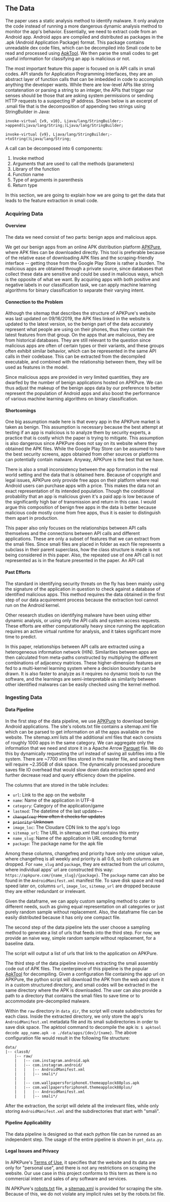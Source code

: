 ## The Data

The paper uses a static analysis method to identify malware. It only analyze the code instead of running a more dangerous dynamic analysis method to monitor the app's behavior. Essentially, we need to extract code from an Android app. Android apps are compiled and distributed as packages in the .apk (Android Application Package) format. This package contains unreadable dex code files, which can be decompiled into Smali code to be read and processed using [ApkTool](https://ibotpeaches.github.io/Apktool/). We then parse the smali codes to get useful information for classifying an app is malicious or not.

The most important feature this paper is focused on is API calls in smali codes. API stands for Application Programming Interfaces, they are an abstract layer of function calls that can be imbedded in code to accomplish anything the developer wants. While there are low-level APIs like string contatenation or parsing a string to an integer, the APIs that trigger our senses should be those that are asking system permissions or sending HTTP requests to a suspecting IP address. Shown below is an excerpt of .smali file that is the decomposition of appending two strings using StringBuilder in Java:

```smali
invoke-virtual {v9, v10}, Ljava/lang/StringBuilder;->append(Ljava/lang/String;)Ljava/lang/StringBuilder;

invoke-virtual {v9}, Ljava/lang/StringBuilder;->toString()Ljava/lang/String;
```

A call can be decomposed into 6 components:

1. Invoke method
2. Arguments that are used to call the methods (parameters)
3. Library of the function
4. Function name
5. Type of arguments in parenthesis
6. Return type

In this section, we are going to explain how we are going to get the data that leads to the feature extraction in smali code.

### Acquiring Data

#### Overview

The data we need consist of two parts: benign apps and malicious apps.

We get our benign apps from an online APK distribution platform [APKPure](https://apkpure.com), where APK files can be downloaded directly. This tool is preferable because of the relative ease of downloading APK files and the scraping-friendly interface -- getting those from the Google Play Store is rather a burden. The malicious apps are obtained through a private source, since databases that collect these data are sensitive and could be used in malicious ways, which is the opposite of what we want. By acquiring apps with both positive and negative labels in our classification task, we can apply machine learning algorithms for binary classification to separate their varying intent.

#### Connection to the Problem

Although the sitemap that describes the structure of APKPure's website was last updated on 09/16/2019, the APK files linked in the website is updated to the latest version, so the benign part of the data accurately represent what people are using on their phones, thus they contain the latest features from that group. On the apps that are malicious, they are from historical databases. They are still relevant to the question since malicious apps are often of certain types or their variants, and these groups often exhibit similar behavior, which can be represented in the same API calls in their codebase. This can be extracted from the decompiled executable, and combined with the relationship between them, they will be used as features in the model.

Since malicious apps are provided in very limited quantities, they are dwarfed by the number of benign applications hosted on APKPure. We can thus adjust the makeup of the benign apps data by our preference to better represent the population of Android apps and also boost the performance of various machine learning algorithms on binary classification.

#### Shortcomings

One big assumption made here is that every app in the APKPure market is taken as benign. This assumption is necessary because the best attempt at testing if an app is malicious is to analyze them by security experts, a practice that is costly which the paper is trying to mitigate. This assumption is also dangerous since APKPure does not say on its website where they obtained the APK files. While the Google Play Store can be assumed to have the best security screens, apps obtained from other sources or platforms can potentially contain malware. Anyway, APKPure is the best that we have.

There is also a small inconsistency between the app formation in the real world setting and the data that is obtained here. Because of copyright and legal issues, APKPure only provide free apps on their platform where real Android users can purchase apps with a price. This makes the data not an exact representation of its intended population. Though the conditional probability that an app is malicious given it's a paid app is low because of the significantly high bar of transmission and return in this case. I would argue this composition of benign free apps in the data is better because malicious code mostly come from free apps, thus it is easier to distinguish them apart in production.

This paper also only focuses on the relationships between API calls themselves and the connections between API calls and different applications. These are only a subset of features that we can extract from the smali files. Since smali files are placed in folder as each file represents a subclass in their parent superclass, how the class structure is made is not being considered in this paper. Also, the repeated use of one API call is not represented as is in the feature presented in the paper. An API call

#### Past Efforts

The standard in identifying security threats on the fly has been mainly using the signature of the application in question to check against a database of identified malicious apps. This method requires the data obtained in the first step of our data acquirement process because the extraction tool cannot run on the Android kernel.

Other research studies on identifying malware have been using either dynamic analysis, or using only the API calls and system access requests. These efforts are either computationally heavy since running the application requires an active virtual runtime for analysis, and it takes significant more time to predict.

In this paper, relationships between API calls are extracted using a heterogeneous information network (HIN). Similarities between apps are then calculated from meta-paths constructed by multiplying the different combinations of adjacency matrices. These higher-dimension features are fed to a multi-kernel learning system where a decision boundary can be drawn. It is also faster to analyze as it requires no dynamic tools to run the software, and the learnings are semi-interpretable as similarity between other identified malwares can be easily checked using the kernel method.

### Ingesting Data

#### Data Pipeline

In the first step of the data pipeline, we use [APKPure](https://apkpure.com) to download benign Android applications. The site's robots.txt file contains a sitemap.xml file which can be parsed to get information on all the apps available on the website. The sitemap.xml lists all the additional xml files that each consists of roughly 1000 apps in the same category. We can aggregate only the information that we need and store it in a Apache Arrow [Parquet](https://parquet.apache.org/) file. We do this by dynamically requesting the url instead of saving all subfiles into a file system. There are ~7700 xml files stored in the master file, and saving them will require ~2.35GB of disk space. The dynamically processed procedure saves file IO overhead that would slow down data extraction speed and further decrease read and query efficiency down the pipeline.

The columns that are stored in the table includes:

+ `url`: Link to the app on the website
+ `name`: Name of the application in UTF-8
+ `category`: Category of the application/game
+ `lastmod`: The datetime of the last update~~
+ ~~`changefreq`: How often it checks for updates~~
+ ~~`priority`: Unknown~~
+ `image_loc`: The Cloudare CDN link to the app's logo
+ `sitemap_url`: The URL in sitemap.xml that contains this entry
+ `name_slug`: Name of the application in URL encoding format
+ `package`: The package name for the apk file

Among these columns, changefreq and priority have only one unique value, where changefreq is all weekly and priority is all 0.6, so both columns are dropped. For `name_slug` and `package`, they are extracted from the url column, where individual apps' url are constructed this way: `https://apkpure.com/{name_slug}/{package}`. The `package` name can also be found in the `AndroidManifest.xml` manifest file. To save disk space and read speed later on, columns `url`, `image_loc`, `sitemap_url` are dropped because they are either redundant or irrelevant.

Given the dataframe, we can apply custom sampling method to cater to different needs, such as giving equal representation on all categories or just purely random sample without replacement. Also, the dataframe file can be easily distributed because it has only one compact file.

The second step of the data pipeline lets the user choose a sampling method to generate a list of urls that feeds into the third step. For now, we provide an naive way, simple random sample without replacement, for a baseline data.

The script will output a list of urls that link to the application on APKPure.

The third step of the data pipeline involves extracting the smali assembly code out of APK files. The centerpiece of this pipeline is the popular [ApkTool](https://ibotpeaches.github.io/Apktool/) for decompiling. Given a configuration file containing the app url on APKPure, the python script will download the APK from the web and store it in a custom structured directory, and smali codes will be extracted in the same directory where the APK is downloaded. The user can also provide a path to a directory that contains the smali files to save time or to accommodate pre-decompiled malware.

Within the `raw` directory in `data_dir`, the script will create subdirectories for each class. Inside the extracted directory, we only store the app's `AndroidManifest.xml` metadata file and its smali subdirectories in order to save disk space. The apktool command to decompile the apk is: `$ apktool decode app_name.apk -o ./data/apps/{dev}/{name}`. The above configuration file would result in the following file structure:

```raw
data/
|-- class0/
    |-- raw/
    |   |-- com.instagram.android.apk
    |   |-- com.instagram.android/
    |   |   |-- AndroidManifest.xml
    |   |   |-- smali*/
    |   |
    |   |-- com.wallpapersforiphoneX.themeapplock88plus.apk
    |   |-- com.wallpapersforiphoneX.themeapplock88plus/
    |   |   |-- AndroidManifest.xml
    |   |   |-- smali*/
```

After the extraction, the script will delete all the irrelevant files, while only storing `AndroidManifest.xml` and the subdirectories that start with "smali".

#### Pipeline Applicability

The data pipeline is designed so that each python file can be runned as an independent step. The usage of the entire pipeline is shown in `get_data.py`.

#### Legal Issues and Privacy

In APKPure's [Terms of Use](https://apkpure.com/terms.html), it specifies that the website and its data are only for "personal use", and there is not any restrictions on scraping the website. Our use case in this project conforms to this term as there is no commercial intent and sales of any software and services.

IN APKPure's [robots.txt](https://apkpure.com/robots.txt) file, a [sitemap.xml](https://apkpure.com/sitemap.xml) is provided for scraping the site. Because of this, we do not violate any implicit rules set by the robots.txt file.
